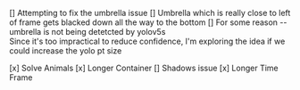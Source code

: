 [] Attempting to fix the umbrella issue
    [] Umbrella which is really close to left of frame gets blacked down all the way to the bottom
        [] For some reason -- umbrella is not being detetcted by yolov5s  
        Since it's too impractical to reduce confidence, I'm exploring the idea if we could increase the yolo pt size


[x] Solve Animals
[x] Longer Container
[] Shadows issue
[x] Longer Time Frame
